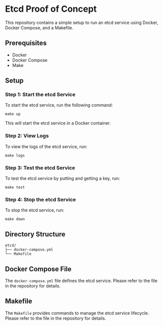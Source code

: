 # Etcd Proof of Concept

This repository contains a simple setup to run an etcd service using Docker, Docker Compose, and a Makefile.

## Prerequisites

- Docker
- Docker Compose
- Make

## Setup

### Step 1: Start the etcd Service

To start the etcd service, run the following command:

```
make up
```

This will start the etcd service in a Docker container.

### Step 2: View Logs

To view the logs of the etcd service, run:

```
make logs
```

### Step 3: Test the etcd Service

To test the etcd service by putting and getting a key, run:

```
make test
```

### Step 4: Stop the etcd Service

To stop the etcd service, run:

```
make down
```

## Directory Structure

```
etcd/
├── docker-compose.yml
└── Makefile
```

## Docker Compose File

The `docker-compose.yml` file defines the etcd service. Please refer to the file in the repository for details.

## Makefile

The `Makefile` provides commands to manage the etcd service lifecycle. Please refer to the file in the repository for details.
